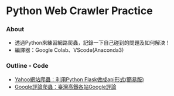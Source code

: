 # Python Web Crawler Practice
### **About**
* 透過Python來練習網路爬蟲，記錄一下自己碰到的問題及如何解決！
* 編譯器：Google Colab、VScode(Anaconda3)

### **Outline - Code**
* [Yahoo網站爬蟲：利用Python Flask做成api形式(簡易版)](https://github.com/yuu0223/Python_WebCrawler/tree/main/Yahoo)
* [Google評論爬蟲：臺灣高鐵各站Google評論](https://github.com/yuu0223/Python_WebCrawler/tree/main/Google)

